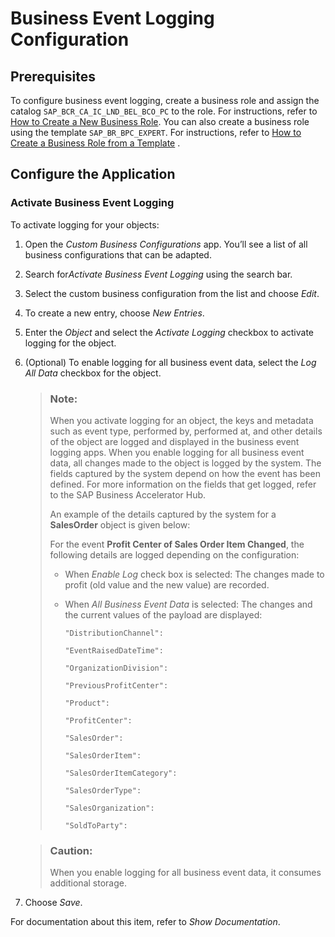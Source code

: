 <!-- loio0932144a40ef4538bd93ce57d6d26139 -->

# Business Event Logging Configuration



<a name="loio0932144a40ef4538bd93ce57d6d26139__section_s32_44c_crb"/>

## Prerequisites

To configure business event logging, create a business role and assign the catalog `SAP_BCR_CA_IC_LND_BEL_BCO_PC` to the role. For instructions, refer to [How to Create a New Business Role](how-to-create-a-new-business-role-f65e51a.md). You can also create a business role using the template `SAP_BR_BPC_EXPERT`. For instructions, refer to [How to Create a Business Role from a Template](how-to-create-a-business-role-from-a-template-ec310a8.md) .



<a name="loio0932144a40ef4538bd93ce57d6d26139__section_ldx_4vl_tsb"/>

## Configure the Application



### Activate Business Event Logging

To activate logging for your objects:

1.  Open the *Custom Business Configurations* app. You’ll see a list of all business configurations that can be adapted.
2.  Search for*Activate Business Event Logging* using the search bar.

3.  Select the custom business configuration from the list and choose *Edit*.
4.  To create a new entry, choose *New Entries*.
5.  Enter the *Object* and select the *Activate Logging* checkbox to activate logging for the object.
6.  \(Optional\) To enable logging for all business event data, select the *Log All Data* checkbox for the object.

    > ### Note:  
    > When you activate logging for an object, the keys and metadata such as event type, performed by, performed at, and other details of the object are logged and displayed in the business event logging apps. When you enable logging for all business event data, all changes made to the object is logged by the system. The fields captured by the system depend on how the event has been defined. For more information on the fields that get logged, refer to the SAP Business Accelerator Hub.
    > 
    > An example of the details captured by the system for a **SalesOrder** object is given below:
    > 
    > For the event **Profit Center of Sales Order Item Changed**, the following details are logged depending on the configuration:
    > 
    > -   When *Enable Log* check box is selected: The changes made to profit \(old value and the new value\) are recorded.
    > 
    > -   When *All Business Event Data* is selected: The changes and the current values of the payload are displayed:
    > 
    >     `"DistributionChannel":` 
    > 
    >     `"EventRaisedDateTime":`
    > 
    >     `"OrganizationDivision":`
    > 
    >     `"PreviousProfitCenter":`
    > 
    >     `"Product":`
    > 
    >     `"ProfitCenter":`
    > 
    >     `"SalesOrder":`
    > 
    >     `"SalesOrderItem":`
    > 
    >     `"SalesOrderItemCategory":`
    > 
    >     `"SalesOrderType":`
    > 
    >     `"SalesOrganization":`
    > 
    >     `"SoldToParty":` 

    > ### Caution:  
    > When you enable logging for all business event data, it consumes additional storage.

7.  Choose *Save*.

For documentation about this item, refer to *Show Documentation*.

